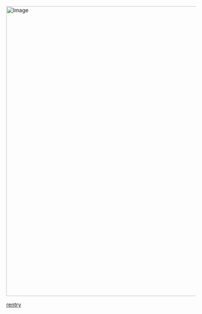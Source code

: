 
<img width="1024" height="768" alt="Image" src="https://github.com/user-attachments/assets/fd04028f-a06d-4fc9-b223-edb90f8036f9" />

[rentry](https://rentry.co/tilltheeendd)
